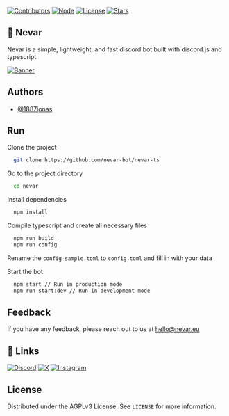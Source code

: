 [![Contributors][contributors-shield]][contributors-url]
[![Node][node-shield]][node-url]
[![License][license-shield]][license-url]
[![Stars][stars-shield]][stars-url]

## 🚀 Nevar
Nevar is a simple, lightweight, and fast discord bot built with discord.js and typescript

[![Banner][banner-url]][website-url]


## Authors
- [@1887jonas](https://www.github.com/1887jonas)
## Run
Clone the project
```bash
  git clone https://github.com/nevar-bot/nevar-ts
```

Go to the project directory
```bash
  cd nevar
```

Install dependencies
```bash
  npm install
```

Compile typescript and create all necessary files
```bash
  npm run build
  npm run config
```
Rename the `config-sample.toml` to `config.toml` and fill in with your data

Start the bot
```bash
  npm start // Run in production mode
  npm run start:dev // Run in development mode
```

## Feedback
If you have any feedback, please reach out to us at [hello@nevar.eu](mailto:hello@nevar.eu)

## 🔗 Links
[![Discord][discord-shield]][discord-url]
[![X][x-shield]][x-url]
[![Instagram][instagram-shield]][instagram-url]

## License
Distributed under the AGPLv3 License. See `LICENSE` for more information.

[contributors-shield]: https://img.shields.io/github/contributors/nevar-bot/nevar.svg?style=for-the-badge
[contributors-url]: https://github.com/nevar-bot/nevar/graphs/contributors
[node-shield]:https://img.shields.io/badge/NODE-%3E%3D%2020.0.0-2?style=for-the-badge&color=c634f7
[node-url]:https://node.js.org
[license-shield]: https://img.shields.io/github/license/nevar-bot/nevar.svg?style=for-the-badge
[license-url]:https://choosealicense.com/licenses/agpl-3.0/
[stars-shield]:https://img.shields.io/github/stars/nevar-bot/nevar.svg?style=for-the-badge
[stars-url]:https://github.com/nevar-bot/nevar/stargazers
[banner-url]:https://i.imgur.com/AwsvHQ5.png
[website-url]:https://nevar.eu
[instagram-shield]:https://img.shields.io/badge/instagram-E1306C?style=for-the-badge&logo=instagram&logoColor=white
[instagram-url]:https://instagram.com/nevar_eu
[x-shield]:https://img.shields.io/badge/X-000000?style=for-the-badge&logo=twitter&logoColor=white
[x-url]:https://x.com/nevar_eu
[discord-shield]:https://img.shields.io/badge/discord-5865F2?style=for-the-badge&logo=discord&logoColor=white
[discord-url]:https://nevar.eu/support
